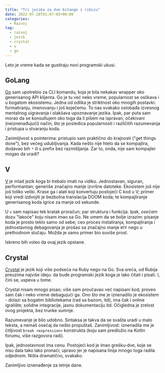 ```yaml
---
title: "Tri jezika za dve bitange i ribicu"
date: 2022-07-28T01:07:03+00:00
categories:
  - Razvoj
tag:
  - razvoj
  - jezik
  - crystal
  - v
  - go
---
```


Leto je vreme kada se gustiraju novi programski ukusi.

<!--more-->

## GoLang

[Go](https://go.dev/) sam upotrebio za CLI komandu, koja je bila nekakav wrapper oko generisanog API klijenta. Go je tu već neko vreme; popularnost se oslikava i u bogatom ekosistemu. Jedna od odlika je striktnost oko mnogih postavki: formatiranju, imenovanju i još koječemu. To nas svakako oslobađa izvesnog mentalnog uigravanja i olakšava upoznavanje jezika. Ipak, par puta sam morao da se konsultujem oko toga da li pišem na ispravan, očekivani (neiznenađujući) način; što je posledica popularnosti i različitih razumevanja i pristupa u stvaranju koda.

Zanimljivost s pointerima: pristupio sam praktično do krajnosti ("get things done"), bez većeg udubljivanja. Kada nešto nije htelo da se kompajlira, dodavao bih `*` ili `&` prefix bez razmišljanja. Zar to, onda, nije sam kompajler mogao da uradi?

## V

[V](https://vlang.io) je mlad jezik koga bi trebalo imati na `v`idiku. Jednostavan, siguran, performantan; generiše značajno manje izvršne datoteke. Ekosistem još nije još toliko veliki. Krase ga i alati koji konvertuju postojeći C kod u V; primer koji vredi izdvojiti je bezbolna translacija DOOM koda; te kompajliranje generisanog koda igrice za manje od sekunde.

U `v` sam napisao tek kratak proračun; par struktura i funkcija. Ipak, _osećam_ dozu "lakoće" koju nisam imao sa Go. Ne umem da se bolje izrazim: pisanje koda je prosto teklo samo od sebe; ceo proces instaliranja, kompajliranja i jednostavnog debagovanja je prošao sa značajno manje `WTF` nego u prethodnom slučaju. Možda je samo primer bio suviše prost.

Iskreno bih voleo da ovaj jezik opstane.

## Crystal

[Crystal](https://crystal-lang.org) je jezik koji više podseća na Ruby nego na Go. Sva sreća, od Rubija preuzima najviše ideju: da bude programski jezik koga je lako čitati i pisati. I, čini se, uspeva u tome.

Crystal nisam mnogo pisao; više sam proučavao već napisani kod; proveo sam čak i neko vreme debagujući ga. Ono što me je iznenadilo je ekosistem - dolazi sa bogatim bibliotekama (rad sa bazom, itd), ima čak i online igralište; solidne integracije, jasnu dokumentaciju itd. Očigledna je zrelost ovog projekta, bez trunke sumnje.

Razumevanje je bilo udobno. Sintaksa je takva da se svašta uradi u malo teksta, a nemaš osećaj da nešto propuštaš. Zanimljivost: iznenadila me je čitljivost `break <expression>` konstrukta (koju sam predložio na Kotlin forumu, više razgovora radi).

Ipak, jednostavnost ima cenu. Postojeći kod je imao grešku-dve, koje se nisu dala tako lako pronaći; upravo jer je napisana linija mnogo toga radila odjednom. Ništa dramatično, svakako.

Zanimljivo iznenađenje za letnje dane.